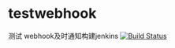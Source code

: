 # testwebhook
测试  webhook及时通知构建jenkins
[![Build Status](http://59.110.116.37:8080/job/test003/badge/icon)](http://59.110.116.37:8080/job/test003)
